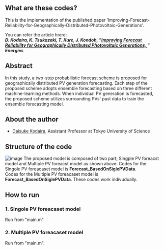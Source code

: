 ## What are these codes?
This is the implementation of the published paper 'Improving-Forecast-Reliability-for-Geographically-Distributed-Photovoltaic-Generations'.

You can refer the article hrere:  
***D. Kodaira, K. Tsukazaki, T. Kure, J. Kondoh, "[Improving Forecast Reliability for Geographically Distributed Photovoltaic Generations, ](https://www.preprints.org/manuscript/202110.0037/v1)" Energies***

## Abstract
In this study, a two-step probabilistic forecast scheme is proposed for geographically distributed PV generation forecasting. Each step of the proposed scheme adopts ensemble forecasting based on three different machine-learning methods. When individual PV generation is forecasted, the proposed scheme utilizes surrounding PVs' past data to train the ensemble forecasting model. 

## About the author
- [Daisuke Kodaira](https://sites.google.com/view/daisukekodaira03en/home?authuser=0), Assistant Professor at Tokyo University of Science

## Structure of the code
![image](https://user-images.githubusercontent.com/43132698/138842220-19095542-8cda-46dd-bcde-6ba9538686f0.png)
The proposed model is composed of two part; Singple PV foreacst model and Multiple PV foreacst model as shown above.
Codes for the Singole PV foreacaset model is **Forecast_BasedOnSiglePVData**.  
Codes for the Multiple PV foreacaset model is **Forecast_BasedOnSiglePVData**.
These codes work indivudually.

## How to run
### 1. Singole PV foreacaset model
Run from "main.m".


### 2. Multiple PV foreacaset model
Run from "main.m".




